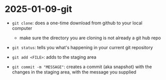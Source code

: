 # 2025-01-09-git

- `git clone`: does a one-time download from github to your local computer
    - make sure the directory you are cloning is not already a git hub repo

- `git status`: tells you what's happening in your current git repository

- `git add <FILE>`: adds <FILE> to the staging area

- `git commit -m "MESSAGE"`: creates a commit (aka snapshot) with the changes in the staging area, with the message you supplied